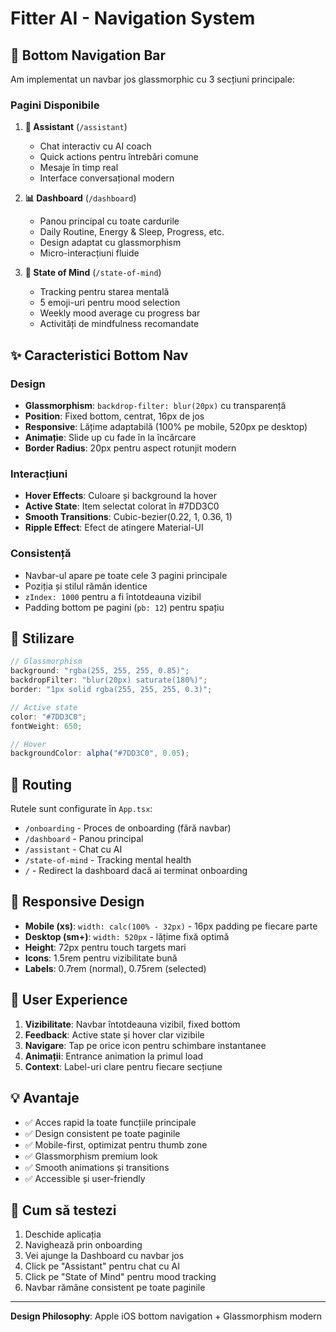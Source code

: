 # Fitter AI - Navigation System

## 📱 Bottom Navigation Bar

Am implementat un navbar jos glassmorphic cu 3 secțiuni principale:

### Pagini Disponibile

1. **🤖 Assistant** (`/assistant`)

   - Chat interactiv cu AI coach
   - Quick actions pentru întrebări comune
   - Mesaje în timp real
   - Interface conversațional modern

2. **📊 Dashboard** (`/dashboard`)

   - Panou principal cu toate cardurile
   - Daily Routine, Energy & Sleep, Progress, etc.
   - Design adaptat cu glassmorphism
   - Micro-interacțiuni fluide

3. **🧠 State of Mind** (`/state-of-mind`)
   - Tracking pentru starea mentală
   - 5 emoji-uri pentru mood selection
   - Weekly mood average cu progress bar
   - Activități de mindfulness recomandate

## ✨ Caracteristici Bottom Nav

### Design

- **Glassmorphism**: `backdrop-filter: blur(20px)` cu transparență
- **Position**: Fixed bottom, centrat, 16px de jos
- **Responsive**: Lățime adaptabilă (100% pe mobile, 520px pe desktop)
- **Animație**: Slide up cu fade în la încărcare
- **Border Radius**: 20px pentru aspect rotunjit modern

### Interacțiuni

- **Hover Effects**: Culoare și background la hover
- **Active State**: Item selectat colorat în #7DD3C0
- **Smooth Transitions**: Cubic-bezier(0.22, 1, 0.36, 1)
- **Ripple Effect**: Efect de atingere Material-UI

### Consistență

- Navbar-ul apare pe toate cele 3 pagini principale
- Poziția și stilul rămân identice
- `zIndex: 1000` pentru a fi întotdeauna vizibil
- Padding bottom pe pagini (`pb: 12`) pentru spațiu

## 🎨 Stilizare

```typescript
// Glassmorphism
background: "rgba(255, 255, 255, 0.85)";
backdropFilter: "blur(20px) saturate(180%)";
border: "1px solid rgba(255, 255, 255, 0.3)";

// Active state
color: "#7DD3C0";
fontWeight: 650;

// Hover
backgroundColor: alpha("#7DD3C0", 0.05);
```

## 🔄 Routing

Rutele sunt configurate în `App.tsx`:

- `/onboarding` - Proces de onboarding (fără navbar)
- `/dashboard` - Panou principal
- `/assistant` - Chat cu AI
- `/state-of-mind` - Tracking mental health
- `/` - Redirect la dashboard dacă ai terminat onboarding

## 📱 Responsive Design

- **Mobile (xs)**: `width: calc(100% - 32px)` - 16px padding pe fiecare parte
- **Desktop (sm+)**: `width: 520px` - lățime fixă optimă
- **Height**: 72px pentru touch targets mari
- **Icons**: 1.5rem pentru vizibilitate bună
- **Labels**: 0.7rem (normal), 0.75rem (selected)

## 🎯 User Experience

1. **Vizibilitate**: Navbar întotdeauna vizibil, fixed bottom
2. **Feedback**: Active state și hover clar vizibile
3. **Navigare**: Tap pe orice icon pentru schimbare instantanee
4. **Animații**: Entrance animation la primul load
5. **Context**: Label-uri clare pentru fiecare secțiune

## 💡 Avantaje

- ✅ Acces rapid la toate funcțiile principale
- ✅ Design consistent pe toate paginile
- ✅ Mobile-first, optimizat pentru thumb zone
- ✅ Glassmorphism premium look
- ✅ Smooth animations și transitions
- ✅ Accessible și user-friendly

## 🚀 Cum să testezi

1. Deschide aplicația
2. Navighează prin onboarding
3. Vei ajunge la Dashboard cu navbar jos
4. Click pe "Assistant" pentru chat cu AI
5. Click pe "State of Mind" pentru mood tracking
6. Navbar rămâne consistent pe toate paginile

---

**Design Philosophy**: Apple iOS bottom navigation + Glassmorphism modern



